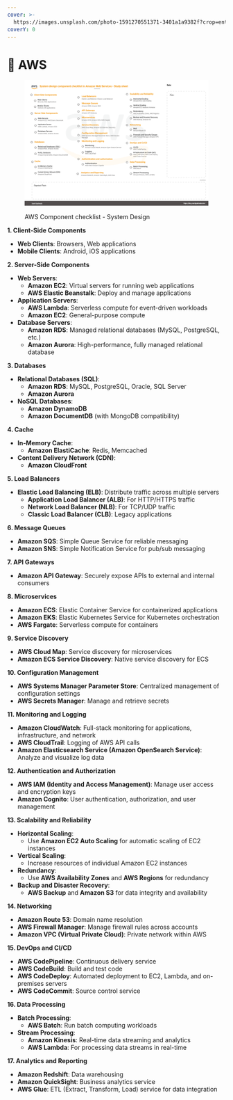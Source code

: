 ```yaml
---
cover: >-
  https://images.unsplash.com/photo-1591270551371-3401a1a9382f?crop=entropy&cs=srgb&fm=jpg&ixid=M3wxOTcwMjR8MHwxfHNlYXJjaHw2fHxhbWF6b258ZW58MHx8fHwxNzIwOTg0MTAwfDA&ixlib=rb-4.0.3&q=85
coverY: 0
---
```


# 🔶 AWS

<figure><img src="../../.gitbook/assets/System Design Components Checklist - AWS (1).png" alt=""><figcaption><p>AWS Component checklist - System Design</p></figcaption></figure>

**1. Client-Side Components**

* **Web Clients**: Browsers, Web applications
* **Mobile Clients**: Android, iOS applications

**2. Server-Side Components**

* **Web Servers**:
  * **Amazon EC2**: Virtual servers for running web applications
  * **AWS Elastic Beanstalk**: Deploy and manage applications
* **Application Servers**:
  * **AWS Lambda**: Serverless compute for event-driven workloads
  * **Amazon EC2**: General-purpose compute
* **Database Servers**:
  * **Amazon RDS**: Managed relational databases (MySQL, PostgreSQL, etc.)
  * **Amazon Aurora**: High-performance, fully managed relational database

**3. Databases**

* **Relational Databases (SQL)**:
  * **Amazon RDS**: MySQL, PostgreSQL, Oracle, SQL Server
  * **Amazon Aurora**
* **NoSQL Databases**:
  * **Amazon DynamoDB**
  * **Amazon DocumentDB** (with MongoDB compatibility)

**4. Cache**

* **In-Memory Cache**:
  * **Amazon ElastiCache**: Redis, Memcached
* **Content Delivery Network (CDN)**:
  * **Amazon CloudFront**

**5. Load Balancers**

* **Elastic Load Balancing (ELB)**: Distribute traffic across multiple servers
  * **Application Load Balancer (ALB)**: For HTTP/HTTPS traffic
  * **Network Load Balancer (NLB)**: For TCP/UDP traffic
  * **Classic Load Balancer (CLB)**: Legacy applications

**6. Message Queues**

* **Amazon SQS**: Simple Queue Service for reliable messaging
* **Amazon SNS**: Simple Notification Service for pub/sub messaging

**7. API Gateways**

* **Amazon API Gateway**: Securely expose APIs to external and internal consumers

**8. Microservices**

* **Amazon ECS**: Elastic Container Service for containerized applications
* **Amazon EKS**: Elastic Kubernetes Service for Kubernetes orchestration
* **AWS Fargate**: Serverless compute for containers

**9. Service Discovery**

* **AWS Cloud Map**: Service discovery for microservices
* **Amazon ECS Service Discovery**: Native service discovery for ECS

**10. Configuration Management**

* **AWS Systems Manager Parameter Store**: Centralized management of configuration settings
* **AWS Secrets Manager**: Manage and retrieve secrets

**11. Monitoring and Logging**

* **Amazon CloudWatch**: Full-stack monitoring for applications, infrastructure, and network
* **AWS CloudTrail**: Logging of AWS API calls
* **Amazon Elasticsearch Service (Amazon OpenSearch Service)**: Analyze and visualize log data

**12. Authentication and Authorization**

* **AWS IAM (Identity and Access Management)**: Manage user access and encryption keys
* **Amazon Cognito**: User authentication, authorization, and user management

**13. Scalability and Reliability**

* **Horizontal Scaling**:
  * Use **Amazon EC2 Auto Scaling** for automatic scaling of EC2 instances
* **Vertical Scaling**:
  * Increase resources of individual Amazon EC2 instances
* **Redundancy**:
  * Use **AWS Availability Zones** and **AWS Regions** for redundancy
* **Backup and Disaster Recovery**:
  * **AWS Backup** and **Amazon S3** for data integrity and availability

**14. Networking**

* **Amazon Route 53**: Domain name resolution
* **AWS Firewall Manager**: Manage firewall rules across accounts
* **Amazon VPC (Virtual Private Cloud)**: Private network within AWS

**15. DevOps and CI/CD**

* **AWS CodePipeline**: Continuous delivery service
* **AWS CodeBuild**: Build and test code
* **AWS CodeDeploy**: Automated deployment to EC2, Lambda, and on-premises servers
* **AWS CodeCommit**: Source control service

**16. Data Processing**

* **Batch Processing**:
  * **AWS Batch**: Run batch computing workloads
* **Stream Processing**:
  * **Amazon Kinesis**: Real-time data streaming and analytics
  * **AWS Lambda**: For processing data streams in real-time

**17. Analytics and Reporting**

* **Amazon Redshift**: Data warehousing
* **Amazon QuickSight**: Business analytics service
* **AWS Glue**: ETL (Extract, Transform, Load) service for data integration
